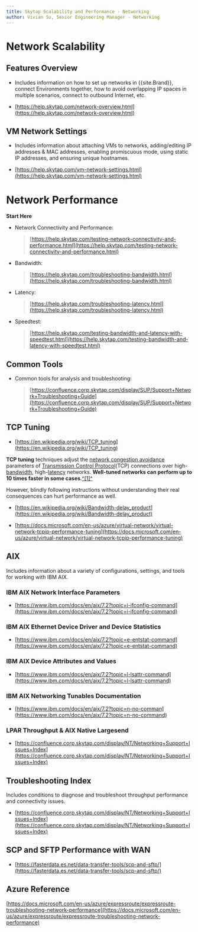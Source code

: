 ```yaml
---
title: Skytap Scalability and Performance - Networking
author: Vivian Su, Senior Engineering Manager - Networking
---
```


# Network Scalability

## Features Overview

-   Includes information on how to set up networks in {{site.Brand}}, connect Environments together, how to avoid overlapping IP spaces in multiple scenarios, connect to outbound Internet, etc.

-   [https://help.skytap.com/network-overview.html](https://help.skytap.com/network-overview.html)

## VM Network Settings

-   Includes information about attaching VMs to networks, adding/editing IP addresses & MAC addresses, enabling promiscuous mode, using static IP addresses, and ensuring unique hostnames.

-   [https://help.skytap.com/vm-network-settings.html](https://help.skytap.com/vm-network-settings.html)

<!-- ## {{site.Brand}} Platform Limits

-   Talk to Product Management and ask for most up-to-date: "*[Limits
    > Document (Select Customers Only) TECHNICAL PAPER Configuration
    > Maximums]{.ul}*"

-   Last Known Link (may be out of date) - **ACTION: Confirm with PM and
    > Docs team**:
    > [[https://docs.google.com/document/d/1zO8Y19sqg8tVTX09ycoKZZTURBXflxCJ02uhkykRGb8/edit]{.ul}](https://docs.google.com/document/d/1zO8Y19sqg8tVTX09ycoKZZTURBXflxCJ02uhkykRGb8/edit)
-->

# Network Performance
**Start Here**

-   Network Connectivity and Performance:
    > [https://help.skytap.com/testing-network-connectivity-and-performance.html](https://help.skytap.com/testing-network-connectivity-and-performance.html)

-   Bandwidth:
    > [https://help.skytap.com/troubleshooting-bandwidth.html](https://help.skytap.com/troubleshooting-bandwidth.html)

-   Latency:
    > [https://help.skytap.com/troubleshooting-latency.html](https://help.skytap.com/troubleshooting-latency.html)

-   Speedtest:
    > [https://help.skytap.com/testing-bandwidth-and-latency-with-speedtest.html](https://help.skytap.com/testing-bandwidth-and-latency-with-speedtest.html)

## Common Tools

-   Common tools for analysis and troubleshooting:
    > [https://confluence.corp.skytap.com/display/SUP/Support+Network+Troubleshooting+Guide](https://confluence.corp.skytap.com/display/SUP/Support+Network+Troubleshooting+Guide)

## TCP Tuning

-   [https://en.wikipedia.org/wiki/TCP_tuning](https://en.wikipedia.org/wiki/TCP_tuning)

 **TCP tuning** techniques adjust the [network congestion avoidance](https://en.wikipedia.org/wiki/Network_congestion_avoidance) parameters of [Transmission Control Protocol](https://en.wikipedia.org/wiki/Transmission_Control_Protocol)(TCP) connections over high-[bandwidth](https://en.wikipedia.org/wiki/Bandwidth_(computing)), high-[latency](https://en.wikipedia.org/wiki/Latency_(engineering)) networks. **Well-tuned networks can perform up to 10 times faster in some cases**.[^\[1\]^](https://en.wikipedia.org/wiki/TCP_tuning#cite_note-1)

However, blindly following instructions without understanding their real consequences can hurt performance as well.

-   [https://en.wikipedia.org/wiki/Bandwidth-delay_product](https://en.wikipedia.org/wiki/Bandwidth-delay_product)

-   [https://docs.microsoft.com/en-us/azure/virtual-network/virtual-network-tcpip-performance-tuning](https://docs.microsoft.com/en-us/azure/virtual-network/virtual-network-tcpip-performance-tuning)

## AIX

Includes information about a variety of configurations, settings, and
tools for working with IBM AIX.

### IBM AIX Network Interface Parameters

-   [https://www.ibm.com/docs/en/aix/7.2?topic=i-ifconfig-command](https://www.ibm.com/docs/en/aix/7.2?topic=i-ifconfig-command)

### IBM AIX Ethernet Device Driver and Device Statistics

-   [https://www.ibm.com/docs/en/aix/7.2?topic=e-entstat-command](https://www.ibm.com/docs/en/aix/7.2?topic=e-entstat-command)

### IBM AIX Device Attributes and Values

-   [https://www.ibm.com/docs/en/aix/7.2?topic=l-lsattr-command](https://www.ibm.com/docs/en/aix/7.2?topic=l-lsattr-command)

### IBM AIX Networking Tunables Documentation

-   [https://www.ibm.com/docs/en/aix/7.2?topic=n-no-comman](https://www.ibm.com/docs/en/aix/7.2?topic=n-no-command)

### LPAR Throughput & AIX Native Largesend

-   [https://confluence.corp.skytap.com/display/NT/Networking+Support+Issues+Index](https://confluence.corp.skytap.com/display/NT/Networking+Support+Issues+Index)

## Troubleshooting Index

Includes conditions to diagnose and troubleshoot throughput performance and connectivity issues.

-   [https://confluence.corp.skytap.com/display/NT/Networking+Support+Issues+Index](https://confluence.corp.skytap.com/display/NT/Networking+Support+Issues+Index)

## SCP and SFTP Performance with WAN

-   [https://fasterdata.es.net/data-transfer-tools/scp-and-sftp/](https://fasterdata.es.net/data-transfer-tools/scp-and-sftp/)

## Azure Reference

[https://docs.microsoft.com/en-us/azure/expressroute/expressroute-troubleshooting-network-performance](https://docs.microsoft.com/en-us/azure/expressroute/expressroute-troubleshooting-network-performance)
